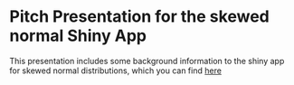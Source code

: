 # Pitch Presentation for the skewed normal Shiny App

This presentation includes some background information to the shiny app for skewed normal distributions, which you can find [here](https://rubberbandman62.shinyapps.io/skewedDistributions/)